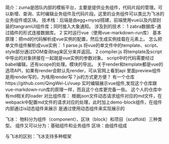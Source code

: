 简介：zuma是团队内部的模板平台，主要是提供业务组件，代码片段的管理。可以新增、查询、实时编辑业务组件及代码片段。这里的业务组件可以类比为飞冰的业务组件或区块。
技术栈：后端是由egg+mysql搭建，前端使用vue以及内部封装的tangramUI组件库；同时接入大象通知。
涉及到的技术：
1 zabra数据库-通过插件的形式连接数据库。
2 实时运行vue（使用vue-markdown-run库）
  基本原理：把md的代码解析成vue实例的配置，然后生成实例挂载在元素上。
  怎么把单文件组件解析成vue实例：
  1 parse.js  将vue的单文件中的template、script、style部分通过DOM查询tag来区分来并返回。
  2 compiler.js  将template及script中导出的对象拼接在一起就是vue实例的参数对象。
      script中的代码需要经过babel编辑，还有scope的处理。模块的导出。
关于render和template都是vue的选项API，如果有render会默认先render，可从官网上看到api
里面preview组件是用render写的，为啥用render写？js的方式更方便？
有一个仓库https://github.com/QingWei-Li/vuep  实时编辑展示vue组件,发现这个仓库跟vue-markdown-run库的原理一样，而且这个仓库更完备一些。
这个人的仓库中有md相关的loader
对比组件库：
  根据json文件动态请求组件对应的md文件，在webpack中配置md文件的请求对应的处理，此时加上demo-block组件，在组件内部通过is动态组件来展示
  是通过使用动态组件来实现展示的



飞冰：
物料分为组件（component）、区块（block）和项目（scaffold）三种类型。
组件又可以分为：基础组件和业务组件
区块：由组件组成

与飞冰的区别：飞冰支持多种框架